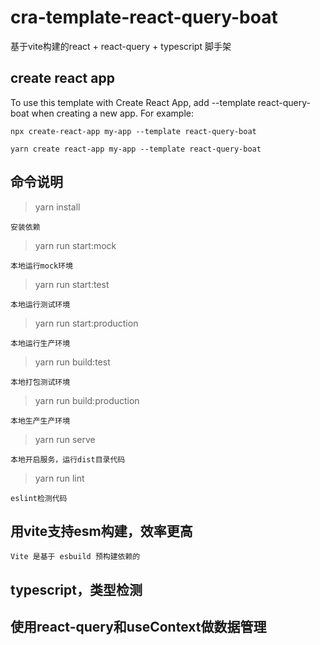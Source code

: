 ﻿# cra-template-react-query-boat

基于vite构建的react + react-query + typescript 脚手架


## create react app

To use this template with Create React App, add --template react-query-boat when creating a new app.
For example:

    npx create-react-app my-app --template react-query-boat

    yarn create react-app my-app --template react-query-boat

## 命令说明

> yarn install

    安装依赖

> yarn run start:mock

    本地运行mock环境

>  yarn run start:test

    本地运行测试环境

> yarn run start:production

    本地运行生产环境

>  yarn run build:test

    本地打包测试环境

>  yarn run build:production

    本地生产生产环境

> yarn run serve

    本地开启服务，运行dist目录代码

> yarn run lint

    eslint检测代码

## 用vite支持esm构建，效率更高

    Vite 是基于 esbuild 预构建依赖的
    
## typescript，类型检测


## 使用react-query和useContext做数据管理